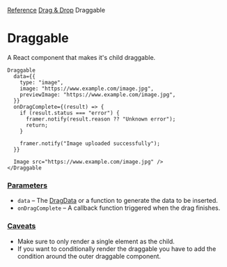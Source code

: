 [Reference](https://www.framer.com/developers/reference)
[Drag & Drop](https://www.framer.com/developers/reference/plugins-drag-and-drop)
Draggable
# Draggable
A React component that makes it's child draggable.
```
Draggable
  data={{
    type: "image",
    image: "https://www.example.com/image.jpg",
    previewImage: "https://www.example.com/image.jpg",
  }}
  onDragComplete={(result) => {
    if (result.status === "error") {
      framer.notify(result.reason ?? "Unknown error");
      return;
    }

    framer.notify("Image uploaded successfully");
  }}

  Image src="https://www.example.com/image.jpg" />
</Draggable
```

### [Parameters](https://www.framer.com/developers/reference/plugins-drag-and-drop-draggable#parameters)
  * `data` – The [DragData](https://www.framer.com/developers/reference/plugins-drag-and-drop) or a function to generate the data to be inserted.
  * `onDragComplete` – A callback function triggered when the drag finishes.


### [Caveats](https://www.framer.com/developers/reference/plugins-drag-and-drop-draggable#caveats)
  * Make sure to only render a single element as the child.
  * If you want to conditionally render the draggable you have to add the condition around the outer draggable component.


